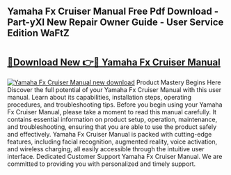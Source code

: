 ## Yamaha Fx Cruiser Manual Free Pdf Download - Part-yXI New Repair Owner Guide - User Service Edition WaFtZ

# <h2><a href="http://bc49707.oget.top/?id=Yamaha+Fx+Cruiser+Manual">🔗Download New 👉🔴 Yamaha Fx Cruiser Manual</a></h2>

[![Yamaha Fx Cruiser Manual new download](https://i.imgur.com/5g1atiW.png)](http://bc49707.oget.top/?id=Yamaha+Fx+Cruiser+Manual)
Product Mastery Begins Here Discover the full potential of your Yamaha Fx Cruiser Manual with this user manual. Learn about its capabilities, installation steps, operating procedures, and troubleshooting tips. Before you begin using your Yamaha Fx Cruiser Manual, please take a moment to read this manual carefully. It contains essential information on product setup, operation, maintenance, and troubleshooting, ensuring that you are able to use the product safely and effectively. Yamaha Fx Cruiser Manual is packed with cutting-edge features, including facial recognition, augmented reality, voice activation, and wireless charging, all easily accessible through the intuitive user interface. Dedicated Customer Support Yamaha Fx Cruiser Manual. We are committed to providing you with personalized and timely support.

